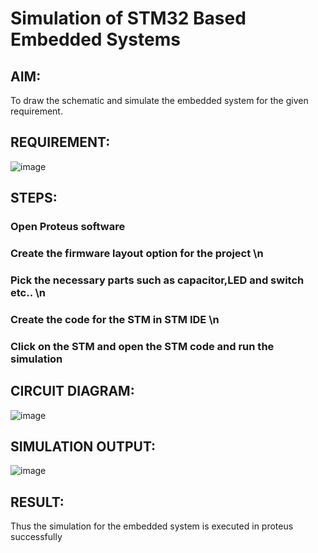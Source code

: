 # Simulation of STM32 Based Embedded Systems

## AIM:
To draw the schematic and simulate the embedded system for the given requirement.

## REQUIREMENT:
![image](https://user-images.githubusercontent.com/6159567/228723969-3892a2a3-3743-4300-9636-ba0dba4ed150.png)

## STEPS:
### Open Proteus software 
### Create the firmware layout option for the project \n
### Pick the necessary parts such as capacitor,LED and switch etc.. \n
### Create the code for the STM in STM IDE \n
### Click on the STM and open the STM code and run the simulation


## CIRCUIT DIAGRAM:
![image](https://user-images.githubusercontent.com/75235128/230287462-89bf3d3f-67e7-4f03-b0d1-6caad076d4ec.png)

## SIMULATION OUTPUT:
![image](https://user-images.githubusercontent.com/75235128/230288311-37d9438e-f999-47b1-84bc-25a59035f2b6.png)

## RESULT:
Thus the simulation for the embedded system is executed in proteus successfully
